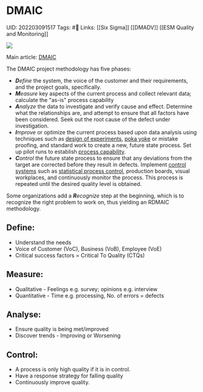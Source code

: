 # DMAIC
UID: 202203091517
Tags: #🌲 
Links: [[Six Sigma]] [[DMADV]] [[ESM Quality and Monitoring]]

[![](https://upload.wikimedia.org/wikipedia/commons/thumb/8/88/DMAICWebdingsI.png/260px-DMAICWebdingsI.png)](https://en.wikipedia.org/wiki/File:DMAICWebdingsI.png)

Main article: [DMAIC](https://en.wikipedia.org/wiki/DMAIC "DMAIC")

The DMAIC project methodology has five phases:
-   _**D**efine_ the system, the voice of the customer and their requirements, and the project goals, specifically.
-   _**M**easure_ key aspects of the current process and collect relevant data; calculate the "as-is" process capability
-   _**A**nalyze_ the data to investigate and verify cause and effect. Determine what the relationships are, and attempt to ensure that all factors have been considered. Seek out the root cause of the defect under investigation.
-   _**I**mprove_ or optimize the current process based upon data analysis using techniques such as [design of experiments](https://en.wikipedia.org/wiki/Design_of_experiments "Design of experiments"), [poka yoke](https://en.wikipedia.org/wiki/Poka_yoke "Poka yoke") or mistake proofing, and standard work to create a new, future state process. Set up pilot runs to establish [process capability](https://en.wikipedia.org/wiki/Process_capability "Process capability").
-   _**C**ontrol_ the future state process to ensure that any deviations from the target are corrected before they result in defects. Implement [control systems](https://en.wikipedia.org/wiki/Control_systems "Control systems") such as [statistical process control](https://en.wikipedia.org/wiki/Statistical_process_control "Statistical process control"), production boards, visual workplaces, and continuously monitor the process. This process is repeated until the desired quality level is obtained.

Some organizations add a _**R**ecognize_ step at the beginning, which is to recognize the right problem to work on, thus yielding an RDMAIC methodology.


## Define:

- Understand the needs
- Voice of Customer (VoC), Business (VoB), Employee (VoE)
- Critical success factors = Critical To Quality (CTQs)

## Measure:

- Qualitative - Feelings e.g. survey; opinions e.g. interview
- Quantitative - Time e.g. processing, No. of errors = defects

## Analyse:

- Ensure quality is being met/improved
- Discover trends - Improving or Worsening

## Control:

- A process is only high quality if it is in control.
- Have a response strategy for falling quality
- Continuously improve quality.
